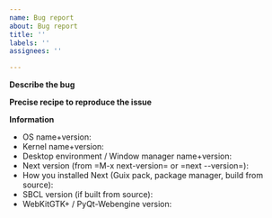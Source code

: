 ```yaml
---
name: Bug report
about: Bug report
title: ''
labels: ''
assignees: ''

---
```


**Describe the bug**

**Precise recipe to reproduce the issue**

**Information**
- OS name+version:
- Kernel name+version:
- Desktop environment / Window manager name+version:
- Next version (from =M-x next-version= or =next --version=):
- How you installed Next (Guix pack, package manager, build from source):
- SBCL version (if built from source):
- WebKitGTK+ / PyQt-Webengine version:
